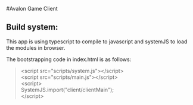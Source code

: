 #Avalon Game Client
## Build system:
This app is using typescript to compile to javascript and systemJS to load the modules in browser.

The bootstrapping code in index.html is as follows:
> \<script src="scripts/system.js">\</script> \
> \<script src="scripts/main.js">\</script> \
> \<script> \
> SystemJS.import("client/clientMain"); \
> \</script>
